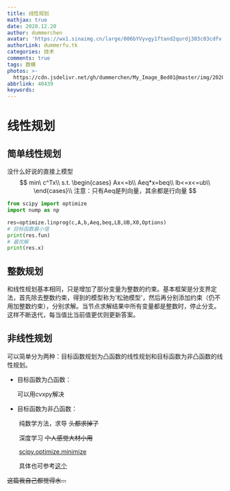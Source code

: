 ```yaml
---
title: 线性规划
mathjax: true
date: 2020.12.20
author: dummerchen
avatar: 'https://wx1.sinaimg.cn/large/006bYVyvgy1ftand2qurdj303c03cdfv.jpg'
authorLink: dummerfu.tk
categories: 技术
comments: true
tags: 数模
photos: >-
  https://cdn.jsdelivr.net/gh/dummerchen/My_Image_Bed01@master/img/20201220151658.jpg
abbrlink: 40439
keywords:
---
```




# 线性规划

## 简单线性规划

没什么好说的直接上模型
$$
min\ c^Tx\\
s.t.
\begin{cases}
Ax<=b\\
Aeq*x=beq\\
lb<=x<=ub\\
\end{cases}\\
注意：只有Aeq是列向量，其余都是行向量
$$


```python
from scipy import optimize
import nump as np

res=optimize.linprog(c,A,b,Aeq,beq,LB,UB,X0,Options)
# 目标函数最小值
print(res.fun)
# 最优解
print(res.x)

```



## 整数规划

​	和线性规划基本相同，只是增加了部分变量为整数的约束。基本框架是分支界定法，首先除去整数约束，得到的模型称为'松驰模型'，然后再分别添加约束（仍不用加整数约束），分别求解。当节点求解结果中所有变量都是整数时，停止分支。这样不断迭代，每当值比当前值更优则更新答案。	



## 非线性规划

​	可以简单分为两种：目标函数规划为凸函数的线性规划和目标函数为非凸函数的线性规划。

* 目标函数为凸函数：

    可以用cvxpy解决

* 目标函数为非凸函数：

    ​	纯数学方法，求导 ~~头都求掉了~~

    ​	深度学习 ~~个人感觉大材小用~~

    ​	[scipy.optimize.minimize](https://docs.scipy.org/doc/scipy/reference/generated/scipy.optimize.minimize.html)

    ​	具体也可参考[这个](https://blog.csdn.net/jiang425776024/article/details/87885969)



~~这篇我自己都觉得水…~~

